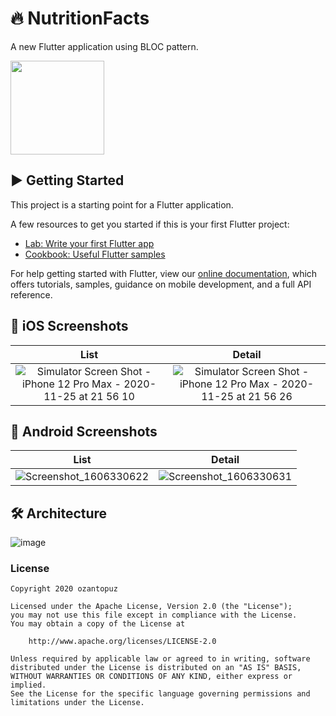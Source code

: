 # 🔥 NutritionFacts

A new Flutter application using BLOC pattern.

<img src="https://user-images.githubusercontent.com/8689604/100272181-bc2cf080-2f6b-11eb-9984-e5ddadc332f1.png" width="150" >

## ▶️ Getting Started

This project is a starting point for a Flutter application.

A few resources to get you started if this is your first Flutter project:

- [Lab: Write your first Flutter app](https://flutter.dev/docs/get-started/codelab)
- [Cookbook: Useful Flutter samples](https://flutter.dev/docs/cookbook)

For help getting started with Flutter, view our
[online documentation](https://flutter.dev/docs), which offers tutorials,
samples, guidance on mobile development, and a full API reference.


## 📱 iOS Screenshots

List             |  Detail
:-------------------------:|:-------------------------:
![Simulator Screen Shot - iPhone 12 Pro Max - 2020-11-25 at 21 56 10](https://user-images.githubusercontent.com/8689604/100271856-3b6df480-2f6b-11eb-94f5-744442a1ab04.png)  |  ![Simulator Screen Shot - iPhone 12 Pro Max - 2020-11-25 at 21 56 26](https://user-images.githubusercontent.com/8689604/100272001-7839eb80-2f6b-11eb-9206-2018cbee9b60.png)


## 📱 Android Screenshots

List            |  Detail
:-------------------------:|:-------------------------:
![Screenshot_1606330622](https://user-images.githubusercontent.com/8689604/100271943-5ccee080-2f6b-11eb-920a-9f78f4e93eb5.png)  |  ![Screenshot_1606330631](https://user-images.githubusercontent.com/8689604/100272041-85ef7100-2f6b-11eb-873f-858bb4747ebe.png)


## 🛠 Architecture

![image](https://user-images.githubusercontent.com/8689604/100281690-6ceebc00-2f7b-11eb-9a94-eedca4ff6f78.png)


### License
```
Copyright 2020 ozantopuz

Licensed under the Apache License, Version 2.0 (the "License");
you may not use this file except in compliance with the License.
You may obtain a copy of the License at

    http://www.apache.org/licenses/LICENSE-2.0

Unless required by applicable law or agreed to in writing, software
distributed under the License is distributed on an "AS IS" BASIS,
WITHOUT WARRANTIES OR CONDITIONS OF ANY KIND, either express or implied.
See the License for the specific language governing permissions and
limitations under the License.

